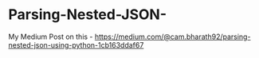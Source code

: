 # Parsing-Nested-JSON-
My Medium Post on this - https://medium.com/@cam.bharath92/parsing-nested-json-using-python-1cb163ddaf67
